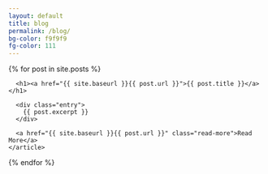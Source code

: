 ```yaml
---
layout: default
title: blog
permalink: /blog/
bg-color: f9f9f9
fg-color: 111
---
```


<div class="posts">
  {% for post in site.posts %}
    <article class="post {{ post.tag }}">

      <h1><a href="{{ site.baseurl }}{{ post.url }}">{{ post.title }}</a></h1>

      <div class="entry">
        {{ post.excerpt }}
      </div>

      <a href="{{ site.baseurl }}{{ post.url }}" class="read-more">Read More</a>
    </article>
  {% endfor %}